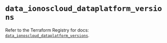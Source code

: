# `data_ionoscloud_dataplatform_versions`

Refer to the Terraform Registry for docs: [`data_ionoscloud_dataplatform_versions`](https://registry.terraform.io/providers/ionos-cloud/ionoscloud/6.7.9/docs/data-sources/dataplatform_versions).
